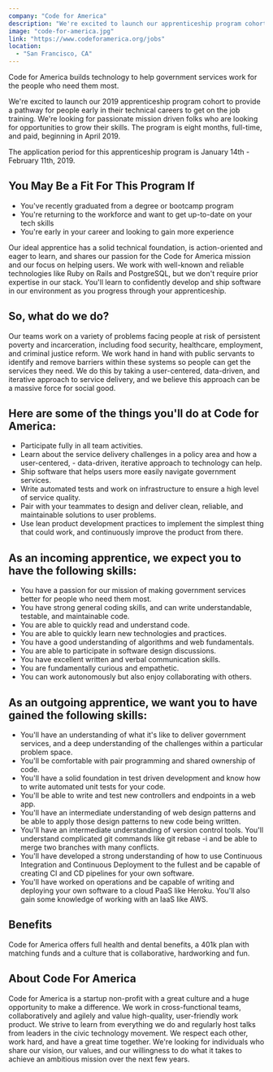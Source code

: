 ```yaml
---
company: "Code for America"
description: "We're excited to launch our apprenticeship program cohort to provide a pathway for people early in their technical careers to get on the job training."
image: "code-for-america.jpg"
link: "https://www.codeforamerica.org/jobs"
location:
  - "San Francisco, CA"
---
```


Code for America builds technology to help government services work for the people who need them most.

We're excited to launch our 2019 apprenticeship program cohort to provide a pathway for people early in their technical careers to get on the job training. We're looking for passionate mission driven folks who are looking for opportunities to grow their skills. The program is eight months, full-time, and paid, beginning in April 2019.

The application period for this apprenticeship program is January 14th - February 11th, 2019.

## You May Be a Fit For This Program If

- You've recently graduated from a degree or bootcamp program
- You're returning to the workforce and want to get up-to-date on your tech skills
- You're early in your career and looking to gain more experience

Our ideal apprentice has a solid technical foundation, is action-oriented and eager to learn, and shares our passion for the Code for America mission and our focus on helping users. We work with well-known and reliable technologies like Ruby on Rails and PostgreSQL, but we don't require prior expertise in our stack. You'll learn to confidently develop and ship software in our environment as you progress through your apprenticeship.

## So, what do we do?

Our teams work on a variety of problems facing people at risk of persistent poverty and incarceration, including food security, healthcare, employment, and criminal justice reform. We work hand in hand with public servants to identify and remove barriers within these systems so people can get the services they need. We do this by taking a user-centered, data-driven, and iterative approach to service delivery, and we believe this approach can be a massive force for social good.

## Here are some of the things you'll do at Code for America:

- Participate fully in all team activities.
- Learn about the service delivery challenges in a policy area and how a user-centered, - data-driven, iterative approach to technology can help.
- Ship software that helps users more easily navigate government services.
- Write automated tests and work on infrastructure to ensure a high level of service quality.
- Pair with your teammates to design and deliver clean, reliable, and maintainable solutions to user problems.
- Use lean product development practices to implement the simplest thing that could work, and continuously improve the product from there.

## As an incoming apprentice, we expect you to have the following skills:

- You have a passion for our mission of making government services better for people who need them most.
- You have strong general coding skills, and can write understandable, testable, and maintainable code.
- You are able to quickly read and understand code.
- You are able to quickly learn new technologies and practices.
- You have a good understanding of algorithms and web fundamentals.
- You are able to participate in software design discussions.
- You have excellent written and verbal communication skills.
- You are fundamentally curious and empathetic.
- You can work autonomously but also enjoy collaborating with others.

## As an outgoing apprentice, we want you to have gained the following skills:

- You'll have an understanding of what it's like to deliver government services, and a deep understanding of the challenges within a particular problem space.
- You'll be comfortable with pair programming and shared ownership of code.
- You'll have a solid foundation in test driven development and know how to write automated unit tests for your code.
- You'll be able to write and test new controllers and endpoints in a web app.
- You'll have an intermediate understanding of web design patterns and be able to apply those design patterns to new code being written.
- You'll have an intermediate understanding of version control tools. You'll understand complicated git commands like git rebase -i and be able to merge two branches with many conflicts.
- You'll have developed a strong understanding of how to use Continuous Integration and Continuous Deployment to the fullest and be capable of creating CI and CD pipelines for your own software.
- You'll have worked on operations and be capable of writing and deploying your own software to a cloud PaaS like Heroku. You'll also gain some knowledge of working with an IaaS like AWS.

## Benefits

Code for America offers full health and dental benefits, a 401k plan with matching funds and a culture that is collaborative, hardworking and fun.

## About Code For America

Code for America is a startup non-profit with a great culture and a huge opportunity to make a difference. We work in cross-functional teams, collaboratively and agilely and value high-quality, user-friendly work product. We strive to learn from everything we do and regularly host talks from leaders in the civic technology movement. We respect each other, work hard, and have a great time together. We're looking for individuals who share our vision, our values, and our willingness to do what it takes to achieve an ambitious mission over the next few years.
